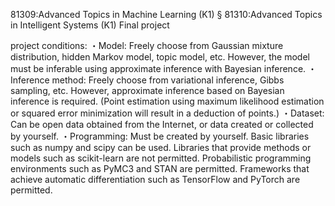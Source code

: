 81309:Advanced Topics in Machine Learning (K1) § 81310:Advanced Topics in Intelligent Systems (K1) Final project 

project conditions: 
・Model: Freely choose from Gaussian mixture distribution, hidden Markov model, topic model, etc. However, the model must be inferable using approximate inference with Bayesian inference. 
・Inference method: Freely choose from variational inference, Gibbs sampling, etc. However, approximate inference based on Bayesian inference is required. (Point estimation using maximum likelihood estimation or squared error minimization will result in a deduction of points.) 
・Dataset: Can be open data obtained from the Internet, or data created or collected by yourself. 
・Programming: Must be created by yourself. Basic libraries such as numpy and scipy can be used. Libraries that provide methods or models such as scikit-learn are not permitted. Probabilistic programming environments such as PyMC3 and STAN are permitted. Frameworks that achieve automatic differentiation such as TensorFlow and PyTorch are permitted.
